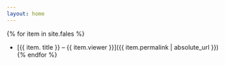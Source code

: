 ```yaml
---
layout: home
---
```


{% for item in site.fales %}
- [{{ item. title }} – {{ item.viewer }}]({{ item.permalink | absolute_url }})
{% endfor %}
